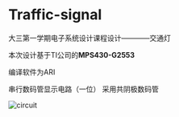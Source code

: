 # Traffic-signal
大三第一学期电子系统设计课程设计————交通灯

本次设计基于TI公司的**MPS430-G2553**

编译软件为ARI

串行数码管显示电路（一位）
采用共阴极数码管

![circuit](https://github.com/TianqiFu/Traffic-signal/blob/master/layout.png)
